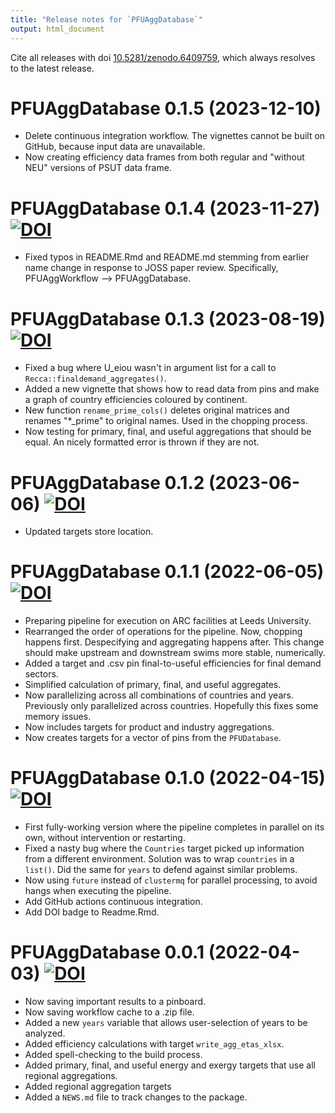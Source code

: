 ```yaml
---
title: "Release notes for `PFUAggDatabase`"
output: html_document
---
```


Cite all releases with doi [10.5281/zenodo.6409759](https://doi.org/10.5281/zenodo.6409759), 
which always resolves to the latest release.



# PFUAggDatabase 0.1.5 (2023-12-10)

* Delete continuous integration workflow.
  The vignettes cannot be built on GitHub, 
  because input data are unavailable.
* Now creating efficiency data frames from both regular and "without NEU" 
  versions of PSUT data frame.


# PFUAggDatabase 0.1.4 (2023-11-27) [![DOI](https://zenodo.org/badge/DOI/10.5281/zenodo.10210406.svg)](https://doi.org/10.5281/zenodo.10210406)

* Fixed typos in README.Rmd and README.md stemming from earlier name change
  in response to JOSS paper review.
  Specifically, PFUAggWorkflow --> PFUAggDatabase.


# PFUAggDatabase 0.1.3 (2023-08-19) [![DOI](https://zenodo.org/badge/DOI/10.5281/zenodo.8265840.svg)](https://doi.org/10.5281/zenodo.8265840)

* Fixed a bug where U_eiou wasn't in argument list 
  for a call to `Recca::finaldemand_aggregates()`.
* Added a new vignette that shows how to 
  read data from pins and make a graph of 
  country efficiencies coloured by continent.
* New function `rename_prime_cols()` deletes original matrices and 
  renames "*_prime" to original names.
  Used in the chopping process.
* Now testing for primary, final, and useful
  aggregations that should be equal.
  An nicely formatted error is thrown if they are not.


# PFUAggDatabase 0.1.2 (2023-06-06) [![DOI](https://zenodo.org/badge/DOI/10.5281/zenodo.8011597.svg)](https://doi.org/10.5281/zenodo.8011597)

* Updated targets store location.


# PFUAggDatabase 0.1.1 (2022-06-05) [![DOI](https://zenodo.org/badge/DOI/10.5281/zenodo.8007869.svg)](https://doi.org/10.5281/zenodo.8007869)

* Preparing pipeline for execution on ARC facilities at Leeds University.
* Rearranged the order of operations for the pipeline.
  Now, chopping happens first.
  Despecifying and aggregating happens after.
  This change should make upstream and downstream swims
  more stable, numerically.
* Added a target and .csv pin final-to-useful efficiencies
  for final demand sectors.
* Simplified calculation of primary, final, and useful aggregates.
* Now parallelizing across all combinations of countries and years.
  Previously only parallelized across countries.
  Hopefully this fixes some memory issues.
* Now includes targets for product and industry aggregations.
* Now creates targets for a vector of pins from the `PFUDatabase`.


# PFUAggDatabase 0.1.0 (2022-04-15) [![DOI](https://zenodo.org/badge/DOI/10.5281/zenodo.6463858.svg)](https://doi.org/10.5281/zenodo.6463858)

* First fully-working version where the pipeline
  completes in parallel on its own,
  without intervention or restarting.
* Fixed a nasty bug where the `Countries` target picked up
  information from a different environment.
  Solution was to wrap `countries` in a `list()`.
  Did the same for `years` to defend against similar problems.
* Now using `future` instead of `clustermq` for parallel processing,
  to avoid hangs when executing the pipeline.
* Add GitHub actions continuous integration.
* Add DOI badge to Readme.Rmd.


# PFUAggDatabase 0.0.1 (2022-04-03) [![DOI](https://zenodo.org/badge/DOI/10.5281/zenodo.6409760.svg)](https://doi.org/10.5281/zenodo.6409760)

* Now saving important results to a pinboard.
* Now saving workflow cache to a .zip file.
* Added a new `years` variable that allows user-selection of years to be analyzed.
* Added efficiency calculations with target `write_agg_etas_xlsx`.
* Added spell-checking to the build process.
* Added primary, final, and useful energy and exergy targets
  that use all regional aggregations.
* Added regional aggregation targets
* Added a `NEWS.md` file to track changes to the package.

